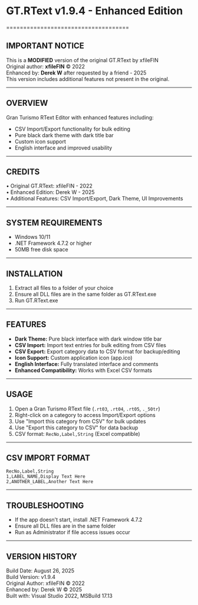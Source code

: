 
# GT.RText v1.9.4 - Enhanced Edition
====================================

## IMPORTANT NOTICE
This is a **MODIFIED** version of the original GT.RText by xfileFIN  
Original author: **xfileFIN** © 2022  
Enhanced by: **Derek W** after requested by a friend - 2025  
This version includes additional features not present in the original.

---

## OVERVIEW
Gran Turismo RText Editor with enhanced features including:
- CSV Import/Export functionality for bulk editing
- Pure black dark theme with dark title bar
- Custom icon support
- English interface and improved usability

---

## CREDITS
• Original GT.RText: xfileFIN - 2022  
• Enhanced Edition: Derek W - 2025  
• Additional Features: CSV Import/Export, Dark Theme, UI Improvements

---

## SYSTEM REQUIREMENTS
- Windows 10/11
- .NET Framework 4.7.2 or higher
- 50MB free disk space

---

## INSTALLATION
1. Extract all files to a folder of your choice
2. Ensure all DLL files are in the same folder as GT.RText.exe
3. Run GT.RText.exe

---

## FEATURES
- **Dark Theme:** Pure black interface with dark window title bar
- **CSV Import:** Import text entries for bulk editing from CSV files
- **CSV Export:** Export category data to CSV format for backup/editing
- **Icon Support:** Custom application icon (app.ico)
- **English Interface:** Fully translated interface and comments
- **Enhanced Compatibility:** Works with Excel CSV formats

---

## USAGE
1. Open a Gran Turismo RText file (`.rt03`, `.rt04`, `.rt05`, `._50tr`)
2. Right-click on a category to access Import/Export options
3. Use "Import this category from CSV" for bulk updates
4. Use "Export this category to CSV" for data backup
5. CSV format: `RecNo,Label,String` (Excel compatible)

---

## CSV IMPORT FORMAT
```
RecNo,Label,String
1,LABEL_NAME,Display Text Here
2,ANOTHER_LABEL,Another Text Here
```

---

## TROUBLESHOOTING
- If the app doesn't start, install .NET Framework 4.7.2
- Ensure all DLL files are in the same folder
- Run as Administrator if file access issues occur

---

## VERSION HISTORY
Build Date: August 26, 2025  
Build Version: v1.9.4  
Original Author: xfileFIN © 2022  
Enhanced by: Derek W © 2025  
Built with: Visual Studio 2022, MSBuild 17.13
